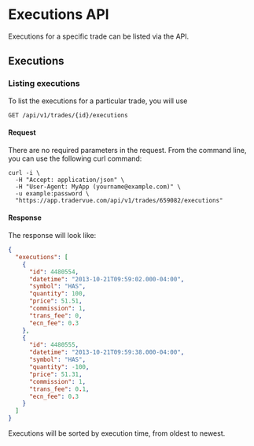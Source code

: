 Executions API
=================

Executions for a specific trade can be listed via the API.

Executions
-------------

### Listing executions

To list the executions for a particular trade, you will use

`GET /api/v1/trades/{id}/executions`

#### Request

There are no required parameters in the request. From the command line, you can use the following curl command:

```
curl -i \
  -H "Accept: application/json" \
  -H "User-Agent: MyApp (yourname@example.com)" \
  -u example:password \
  "https://app.tradervue.com/api/v1/trades/659082/executions"
```

#### Response

The response will look like:

```json
{
  "executions": [
    {
      "id": 4480554,
      "datetime": "2013-10-21T09:59:02.000-04:00",
      "symbol": "HAS",
      "quantity": 100,
      "price": 51.51,
      "commission": 1,
      "trans_fee": 0,
      "ecn_fee": 0.3
    },
    {
      "id": 4480555,
      "datetime": "2013-10-21T09:59:38.000-04:00",
      "symbol": "HAS",
      "quantity": -100,
      "price": 51.31,
      "commission": 1,
      "trans_fee": 0.1,
      "ecn_fee": 0.3
    }
  ]
}
```

Executions will be sorted by execution time, from oldest to newest.
